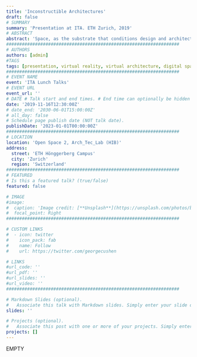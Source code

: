 ```yaml
---
title: 'Inconstructible Architectures'
draft: false
# SUMMARY
summary: 'Presentation at ITA. ETH Zurich, 2019'
# ABSTRACT 
abstract: 'Space, as the substrate that conditions design and architecture is often taken for granted. Through a brief archeology of the evolution of spatial concepts from Greek mathematics through Renaissance perspective and 20th century physics, this talk intends to present how design-space is more of a culturally embedded “ideology" that adheres more to tradition rather than to any current scientific theory. Contemporary space-making media however can allow for us to experiment with and explore perceivable spaces beyond the traditions of design as well as of what is constructible in physical reality. From drawing to videogames, virtual reality and spatial audio, “choropoietic media,” akin to writing spaces rather than designing in space, can allow us to consider an “expanded field” of architecture, while providing vehicles for uncovering latent spectra of aesthetic experience.'
##################################################################
# AUTHORS 
authors: [admin]
#TAGS
tags: [presentation, virtual reality, virtual architecture, digital spatial media, Zurich]
##################################################################
# EVENT NAME 
event: 'ITA Lunch Talks'
# EVENT URL 
event_url: ''
# DATE # Talk start and end times. # End time can optionally be hidden by prefixing the line with `#`.
date: '2019-11-16T12:30:00Z'
# date_end: '2030-06-01T15:00:00Z'
# all_day: false
# Schedule page publish date (NOT talk date).
publishDate: '2023-01-01T00:00:00Z'
##################################################################
# LOCATION 
location: 'Open Space 2, Arch_Tec_Lab (HIB)'
address:
  street: 'ETH Hönggerberg Campus'
  city: 'Zurich'
  region: 'Switzerland'
##################################################################
# FEATURED
# Is this a featured talk? (true/false)
featured: false

# IMAGE 
#image:
#  caption: 'Image credit: [**Unsplash**](https://unsplash.com/photos/bzdhc5b3Bxs)'
#  focal_point: Right
##################################################################

# CUSTOM LINKS 
#  - icon: twitter
#    icon_pack: fab
#    name: Follow
#    url: https://twitter.com/georgecushen

# LINKS 
#url_code: ''
#url_pdf: ''
#url_slides: ''
#url_video: ''
##################################################################

# Markdown Slides (optional).
#   Associate this talk with Markdown slides. Simply enter your slide deck's filename without extension. Otherwise, set `slides = ""`.
slides: ''

# Projects (optional).
#   Associate this post with one or more of your projects. Simply enter your project's folder or file name without extension. Otherwise, set `projects = []`.
projects: []
---
```


EMPTY